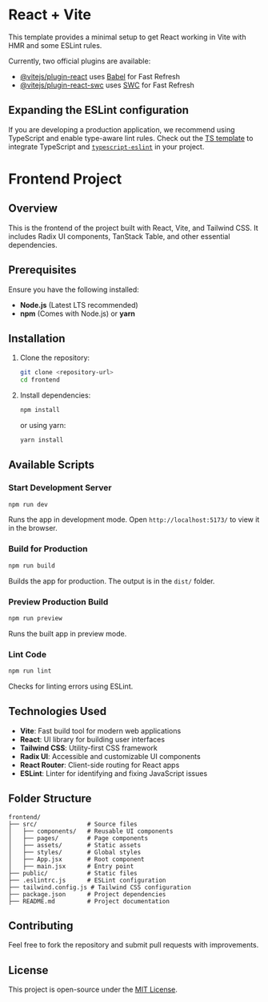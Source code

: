 # React + Vite

This template provides a minimal setup to get React working in Vite with HMR and some ESLint rules.

Currently, two official plugins are available:

- [@vitejs/plugin-react](https://github.com/vitejs/vite-plugin-react/blob/main/packages/plugin-react/README.md) uses [Babel](https://babeljs.io/) for Fast Refresh
- [@vitejs/plugin-react-swc](https://github.com/vitejs/vite-plugin-react-swc) uses [SWC](https://swc.rs/) for Fast Refresh

## Expanding the ESLint configuration

If you are developing a production application, we recommend using TypeScript and enable type-aware lint rules. Check out the [TS template](https://github.com/vitejs/vite/tree/main/packages/create-vite/template-react-ts) to integrate TypeScript and [`typescript-eslint`](https://typescript-eslint.io) in your project.


# Frontend Project

## Overview
This is the frontend of the project built with React, Vite, and Tailwind CSS. It includes Radix UI components, TanStack Table, and other essential dependencies.

## Prerequisites
Ensure you have the following installed:
- **Node.js** (Latest LTS recommended)
- **npm** (Comes with Node.js) or **yarn**

## Installation
1. Clone the repository:
   ```sh
   git clone <repository-url>
   cd frontend
   ```
2. Install dependencies:
   ```sh
   npm install
   ```
   or using yarn:
   ```sh
   yarn install
   ```

## Available Scripts

### Start Development Server
```sh
npm run dev
```
Runs the app in development mode. Open `http://localhost:5173/` to view it in the browser.

### Build for Production
```sh
npm run build
```
Builds the app for production. The output is in the `dist/` folder.

### Preview Production Build
```sh
npm run preview
```
Runs the built app in preview mode.

### Lint Code
```sh
npm run lint
```
Checks for linting errors using ESLint.

## Technologies Used
- **Vite**: Fast build tool for modern web applications
- **React**: UI library for building user interfaces
- **Tailwind CSS**: Utility-first CSS framework
- **Radix UI**: Accessible and customizable UI components
- **React Router**: Client-side routing for React apps
- **ESLint**: Linter for identifying and fixing JavaScript issues

## Folder Structure
```
frontend/
├── src/              # Source files
│   ├── components/   # Reusable UI components
│   ├── pages/        # Page components
│   ├── assets/       # Static assets
│   ├── styles/       # Global styles
│   ├── App.jsx       # Root component
│   ├── main.jsx      # Entry point
├── public/           # Static files
├── .eslintrc.js      # ESLint configuration
├── tailwind.config.js # Tailwind CSS configuration
├── package.json      # Project dependencies
├── README.md         # Project documentation
```

## Contributing
Feel free to fork the repository and submit pull requests with improvements.

## License
This project is open-source under the [MIT License](LICENSE).